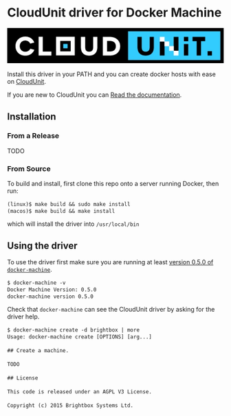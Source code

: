 # CloudUnit driver for Docker Machine

![](https://github.com/Treeptik/CloudUnit-images/blob/master/logo-cloudunit.jpg)

Install this driver in your PATH and you can create docker hosts with
ease on [CloudUnit](https://www.cloudunit.fr).

If you are new to CloudUnit you can [Read the documentation](https://github.com/Treeptik/CloudUnit).

## Installation

### From a Release

TODO

### From Source

To build and install, first clone this repo onto a server running Docker,
then run:

```
(linux)$ make build && sudo make install
(macos)$ make build && make install
```

which will install the driver into `/usr/local/bin`

## Using the driver

To use the driver first make sure you are running at least [version
0.5.0 of `docker-machine`](https://github.com/docker/machine/releases).

```
$ docker-machine -v
Docker Machine Version: 0.5.0
docker-machine version 0.5.0
```

Check that `docker-machine` can see the CloudUnit driver by asking for
the driver help.

```
$ docker-machine create -d brightbox | more
Usage: docker-machine create [OPTIONS] [arg...]

## Create a machine.

TODO

## License

This code is released under an AGPL V3 License.

Copyright (c) 2015 Brightbox Systems Ltd.

